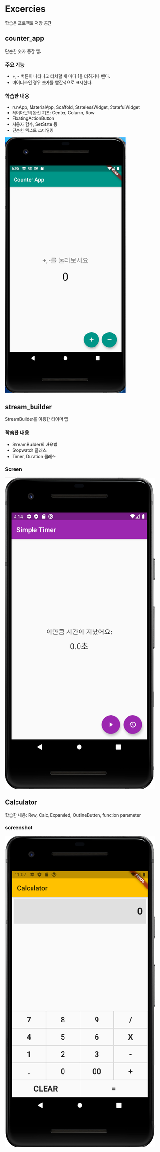 # Excercies

학습용 프로젝트 저장 공간



## counter_app

단순한 숫자 증감 앱.

### 주요 기능

* +, - 버튼이 나타나고 터치할 때 마다 1을 더하거나 뺀다.
* 마이너스인 경우 숫자를 빨간색으로 표시한다.

### 학습한 내용

* runApp, MaterialApp, Scaffold, StatelessWidget, StatefulWidget 
* 레이아웃의 완전 기초: Center, Column, Row
* FloatingActionButton
* 사용자 함수, SetState 등
* 단순한 텍스트 스타일링


![](EXCERCISES.assets/simpleCounterApp.png)



## stream_builder

StreamBuilder를 이용한 타이머 앱

### 학습한 내용

* StreamBuilder의 사용법
* Stopwatch 클래스
* Timer, Duration 클래스

### Screen

![SimpleTimer](EXCERCISES.assets/SimpleTimer.png)

## Calculator

학습한 내용: Row, Calc, Expanded, OutlineButton, function parameter

### screenshot

![calculator](EXCERCISES.assets/calculator.png)